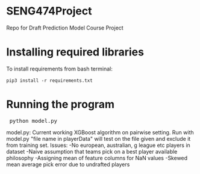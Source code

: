 # SENG474Project
Repo for Draft Prediction Model Course Project
# Installing required libraries
To install requirements from bash terminal: <pre> ```pip3 install -r requirements.txt``` </pre>

# Running the program
<pre> python model.py <file.csv> </pre>


model.py: Current working XGBoost algorithm on pairwise setting. Run with model.py "file name in playerData" will test on the file given and exclude it from training set.
Issues:
-No european, australian, g league etc players in dataset
-Naive assumption that teams pick on a best player available philosophy
-Assigning mean of feature columns for NaN values
-Skewed mean average pick error due to undrafted players
